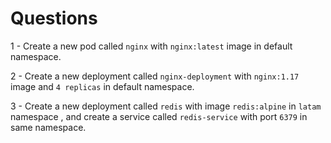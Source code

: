 # Questions

1 - Create a new pod called `nginx` with `nginx:latest` image in default namespace.

2 - Create a new deployment called `nginx-deployment` with `nginx:1.17` image and `4 replicas` in default namespace.

3 - Create a new deployment called `redis` with image `redis:alpine` in `latam` namespace , and create a service called `redis-service` with port `6379` in same namespace.
